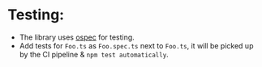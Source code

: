 # Testing:

- The library uses [ospec](https://github.com/MithrilJS/ospec) for testing.
- Add tests for `Foo.ts` as `Foo.spec.ts` next to `Foo.ts`, it will be picked up by the CI pipeline & `npm test automatically`.

